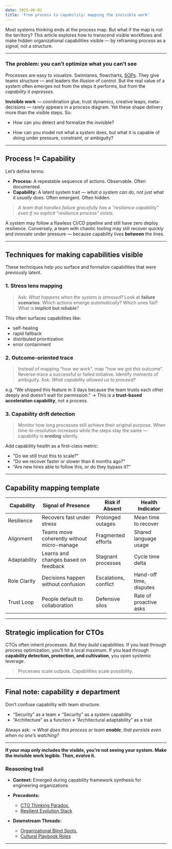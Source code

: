 ```yaml
---
date: 2025-06-02
title: 'From process to capability: mapping the invisible work'
---
```


Most systems thinking ends at the process map. But what if the map is not the territory? This article explores how to transcend visible workflows and make hidden organizational capabilities visible — by reframing *process* as a *signal*, not a structure.

---

### The problem: you can’t optimize what you can’t see

Processes are easy to visualize. Swimlanes, flowcharts, [SOPs](https://en.wikipedia.org/wiki/Standard_operating_procedure). They give teams structure — and leaders the illusion of control. But the real value of a system often emerges not from the steps it performs, but from the *capability it expresses*.

**Invisible work** — coordination glue, trust dynamics, creative leaps, meta-decisions — rarely appears in a process diagram. Yet these shape delivery more than the visible steps. So:

- How can you detect and formalize the invisible?

- How can you model not what a system does, but what it is capable of doing under pressure, constraint, or ambiguity?

---

## Process != Capability

Let’s define terms:

* **Process:** A repeatable sequence of actions. Observable. Often documented.
* **Capability:** A latent system trait — *what a system can do*, not just what it *usually* does. Often emergent. Often hidden.

> *A team that handles failure gracefully has a “resilience capability” even if no explicit “resilience process” exists.*

A system may follow a flawless CI/CD pipeline and still have zero deploy resilience.
Conversely, a team with chaotic tooling may still recover quickly and innovate under pressure — because capability lives **between** the lines.

---

## Techniques for making capabilities visible

These techniques help you surface and formalize capabilities that were previously latent.

### 1. **Stress lens mapping**

> Ask: *What happens when the system is stressed?*
> Look at **failure scenarios**.
> Which actions emerge *automatically*? Which ones fail?
> What is **implicit but reliable**?

This often surfaces capabilities like:

* self-healing
* rapid fallback
* distributed prioritization
* error containment

### 2. **Outcome-oriented trace**

> Instead of mapping "how we work", map "how we got *this* outcome".
> Reverse-trace a successful or failed initiative.
> Identify moments of ambiguity.
> Ask: *What capability allowed us to proceed?*

e.g. “We shipped this feature in 3 days because the team trusts each other deeply and doesn’t wait for permission.”
→ This is a **trust-based acceleration capability**, not a process.

### 3. **Capability drift detection**

> Monitor how long processes still achieve their original purpose.
> When time-to-resolution increases while the steps stay the same — capability is **eroding** silently.

Add capability health as a first-class metric:

* "Do we still trust this to scale?"
* "Do we recover faster or slower than 6 months ago?"
* "Are new hires able to follow this, or do they bypass it?"

---

## Capability mapping template

| Capability   | Signal of Presence                         | Risk if Absent        | Health Indicator        |
| ------------ | ------------------------------------------ | --------------------- | ----------------------- |
| Resilience   | Recovers fast under stress                 | Prolonged outages     | Mean time to recover    |
| Alignment    | Teams move coherently without micro-manage | Fragmented efforts    | Shared language usage   |
| Adaptability | Learns and changes based on feedback       | Stagnant processes    | Cycle time delta        |
| Role Clarity | Decisions happen without confusion         | Escalations, conflict | Hand-off time, disputes |
| Trust Loop   | People default to collaboration            | Defensive silos       | Rate of proactive asks  |

---

## Strategic implication for CTOs

CTOs often inherit processes. But they *build* capabilities.
If you lead through process optimization, you’ll hit a local maximum.
If you lead through **capability detection, protection, and cultivation**, you open systemic leverage.

> Processes scale outputs.
> Capabilities scale possibility.

---

## Final note: capability ≠ department

Don’t confuse capability with team structure.

* “Security” as a team ≠ “Security” as a system capability
* “Architecture” as a function ≠ “Architectural adaptability” as a trait

Always ask:
→ *What does this process or team **enable**, that persists even when no one’s watching?*

---

**If your map only includes the visible, you’re not seeing your system.
Make the invisible work legible. Then, evolve it.**

### Reasoning trail

* **Context:** Emerged during capability framework synthesis for engineering organizations
* **Precedents:** 
    - [CTO Thinking Paradox](ctothinkingparadox.md), 
    - [Resilient Evolution Stack](resilient-evolution.md)

* **Downstream Threads:** 
    - [Organizational Blind Spots](no-hypothesis-culture.md), 
    - [Cultural Playbook Roles](cultural-roles.md)

---